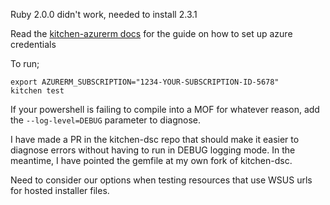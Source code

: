 Ruby 2.0.0 didn't work, needed to install 2.3.1

Read the [kitchen-azurerm docs](https://github.com/test-kitchen/kitchen-azurerm) for the guide on how to set up azure credentials

To run;

```
export AZURERM_SUBSCRIPTION="1234-YOUR-SUBSCRIPTION-ID-5678"
kitchen test
```

If your powershell is failing to compile into a MOF for whatever reason, add the `--log-level=DEBUG` parameter to diagnose.

I have made a PR in the kitchen-dsc repo that should make it easier to diagnose errors without having to run in DEBUG logging mode.
In the meantime, I have pointed the gemfile at my own fork of kitchen-dsc.

Need to consider our options when testing resources that use WSUS urls for hosted installer files.
